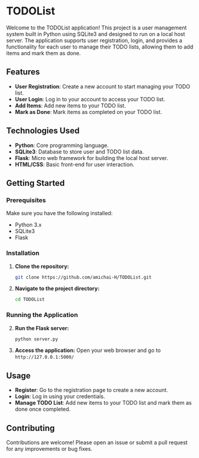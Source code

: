 # TODOList

Welcome to the TODOList application! This project is a user management system built in Python using SQLite3 and designed to run on a local host server. The application supports user registration, login, and provides a functionality for each user to manage their TODO lists, allowing them to add items and mark them as done.

## Features

- **User Registration**: Create a new account to start managing your TODO list.
- **User Login**: Log in to your account to access your TODO list.
- **Add Items**: Add new items to your TODO list.
- **Mark as Done**: Mark items as completed on your TODO list.

## Technologies Used

- **Python**: Core programming language.
- **SQLite3**: Database to store user and TODO list data.
- **Flask**: Micro web framework for building the local host server.
- **HTML/CSS**: Basic front-end for user interaction.

## Getting Started

### Prerequisites

Make sure you have the following installed:

- Python 3.x
- SQLite3
- Flask

### Installation

1. **Clone the repository:**
    ```sh
    git clone https://github.com/amichai-H/TODOList.git
    ```
2. **Navigate to the project directory:**
    ```sh
    cd TODOList

### Running the Application

2. **Run the Flask server:**
    ```sh
    python server.py
    ```
3. **Access the application:**
    Open your web browser and go to `http://127.0.0.1:5000/`

## Usage

- **Register**: Go to the registration page to create a new account.
- **Login**: Log in using your credentials.
- **Manage TODO List**: Add new items to your TODO list and mark them as done once completed.

## Contributing

Contributions are welcome! Please open an issue or submit a pull request for any improvements or bug fixes.
